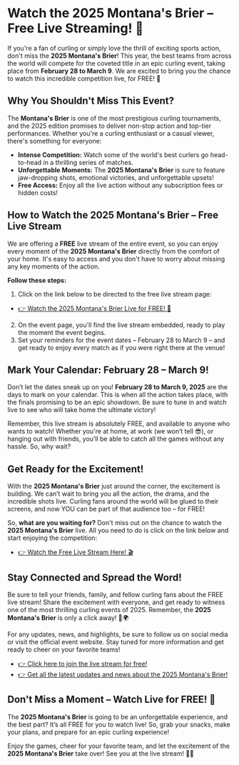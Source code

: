 # Watch the 2025 Montana's Brier – Free Live Streaming! 🥌

If you're a fan of curling or simply love the thrill of exciting sports action, don't miss the **2025 Montana's Brier**! This year, the best teams from across the world will compete for the coveted title in an epic curling event, taking place from **February 28 to March 9**. We are excited to bring you the chance to watch this incredible competition live, for FREE! 🎉

## Why You Shouldn't Miss This Event?

The **Montana's Brier** is one of the most prestigious curling tournaments, and the 2025 edition promises to deliver non-stop action and top-tier performances. Whether you're a curling enthusiast or a casual viewer, there's something for everyone:

- **Intense Competition:** Watch some of the world's best curlers go head-to-head in a thrilling series of matches.
- **Unforgettable Moments:** The **2025 Montana's Brier** is sure to feature jaw-dropping shots, emotional victories, and unforgettable upsets!
- **Free Access:** Enjoy all the live action without any subscription fees or hidden costs!

## How to Watch the 2025 Montana's Brier – Free Live Stream

We are offering a **FREE** live stream of the entire event, so you can enjoy every moment of the **2025 Montana's Brier** directly from the comfort of your home. It's easy to access and you don't have to worry about missing any key moments of the action.

**Follow these steps:**

1. Click on the link below to be directed to the free live stream page:

  - [👉 Watch the 2025 Montana's Brier Live for FREE! 🎥](https://tinyurl.com/livestreamfreeo?st=2025montanasbrier&si=gh)

2. On the event page, you'll find the live stream embedded, ready to play the moment the event begins.
3. Set your reminders for the event dates – February 28 to March 9 – and get ready to enjoy every match as if you were right there at the venue!

## Mark Your Calendar: February 28 – March 9!

Don’t let the dates sneak up on you! **February 28 to March 9, 2025** are the days to mark on your calendar. This is when all the action takes place, with the finals promising to be an epic showdown. Be sure to tune in and watch live to see who will take home the ultimate victory!

Remember, this live stream is absolutely FREE, and available to anyone who wants to watch! Whether you're at home, at work (we won’t tell 😎), or hanging out with friends, you’ll be able to catch all the games without any hassle. So, why wait?

## Get Ready for the Excitement!

With the **2025 Montana's Brier** just around the corner, the excitement is building. We can’t wait to bring you all the action, the drama, and the incredible shots live. Curling fans around the world will be glued to their screens, and now YOU can be part of that audience too – for FREE!

So, **what are you waiting for?** Don't miss out on the chance to watch the **2025 Montana's Brier** live. All you need to do is click on the link below and start enjoying the competition:

- [👉 Watch the Free Live Stream Here! 🎬](https://tinyurl.com/livestreamfreeo?st=2025montanasbrier&si=gh)

## Stay Connected and Spread the Word!

Be sure to tell your friends, family, and fellow curling fans about the FREE live stream! Share the excitement with everyone, and get ready to witness one of the most thrilling curling events of 2025. Remember, the **2025 Montana's Brier** is only a click away! 🥌🌍

For any updates, news, and highlights, be sure to follow us on social media or visit the official event website. Stay tuned for more information and get ready to cheer on your favorite teams!

- [👉 Click here to join the live stream for free!](https://tinyurl.com/livestreamfreeo?st=2025montanasbrier&si=gh)
- [👉 Get all the latest updates and news about the 2025 Montana's Brier!](https://tinyurl.com/livestreamfreeo?st=2025montanasbrier&si=gh)

## Don't Miss a Moment – Watch Live for FREE! 🎥

The **2025 Montana's Brier** is going to be an unforgettable experience, and the best part? It’s all FREE for you to watch live! So, grab your snacks, make your plans, and prepare for an epic curling experience!

Enjoy the games, cheer for your favorite team, and let the excitement of the **2025 Montana's Brier** take over! See you at the live stream! 🥌🔥
